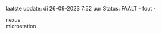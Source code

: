 laatste update: 
di 26-09-2023  7:52   uur 
Status: FAALT - fout - 
<div class="service R">nexus</div><div class="service Y">microstation</div>